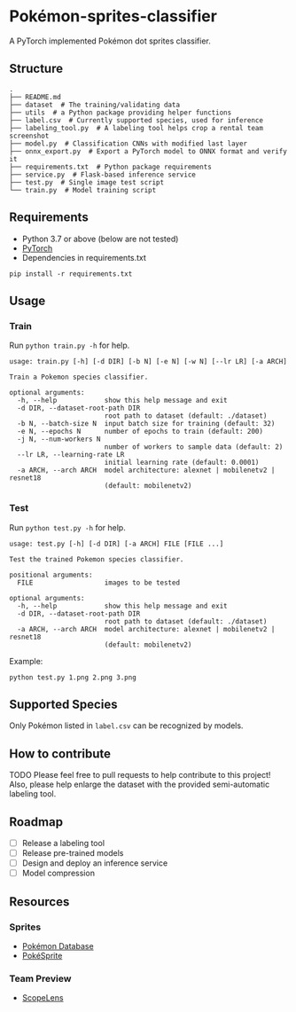 # Pokémon-sprites-classifier
A PyTorch implemented Pokémon dot sprites classifier.

## Structure
```
.
├── README.md
├── dataset  # The training/validating data
├── utils  # a Python package providing helper functions
├── label.csv  # Currently supported species, used for inference
├── labeling_tool.py  # A labeling tool helps crop a rental team screenshot
├── model.py  # Classification CNNs with modified last layer
├── onnx_export.py  # Export a PyTorch model to ONNX format and verify it
├── requirements.txt  # Python package requirements
├── service.py  # Flask-based inference service
├── test.py  # Single image test script
└── train.py  # Model training script
```

## Requirements
* Python 3.7 or above (below are not tested)
* [PyTorch](https://pytorch.org/get-started/locally/)
* Dependencies in requirements.txt
```
pip install -r requirements.txt
```

## Usage
### Train
Run `python train.py -h` for help.
```
usage: train.py [-h] [-d DIR] [-b N] [-e N] [-w N] [--lr LR] [-a ARCH]

Train a Pokemon species classifier.

optional arguments:
  -h, --help            show this help message and exit
  -d DIR, --dataset-root-path DIR
                        root path to dataset (default: ./dataset)
  -b N, --batch-size N  input batch size for training (default: 32)
  -e N, --epochs N      number of epochs to train (default: 200)
  -j N, --num-workers N
                        number of workers to sample data (default: 2)
  --lr LR, --learning-rate LR
                        initial learning rate (default: 0.0001)
  -a ARCH, --arch ARCH  model architecture: alexnet | mobilenetv2 | resnet18
                        (default: mobilenetv2)
```
### Test
Run `python test.py -h` for help.
```
usage: test.py [-h] [-d DIR] [-a ARCH] FILE [FILE ...]

Test the trained Pokemon species classifier.

positional arguments:
  FILE                  images to be tested

optional arguments:
  -h, --help            show this help message and exit
  -d DIR, --dataset-root-path DIR
                        root path to dataset (default: ./dataset)
  -a ARCH, --arch ARCH  model architecture: alexnet | mobilenetv2 | resnet18
                        (default: mobilenetv2)
```
Example:
```
python test.py 1.png 2.png 3.png
```

## Supported Species
Only Pokémon listed in `label.csv` can be recognized by models.

## How to contribute
TODO
Please feel free to pull requests to help contribute to this project! Also, please help enlarge the dataset with the provided semi-automatic labeling tool.

## Roadmap
- [ ] Release a labeling tool
- [ ] Release pre-trained models
- [ ] Design and deploy an inference service
- [ ] Model compression

## Resources
### Sprites
* [Pokémon Database](https://pokemondb.net/sprites)
* [PokéSprite](https://github.com/msikma/pokesprite)

### Team Preview
* [ScopeLens](https://scopelens.team/)

